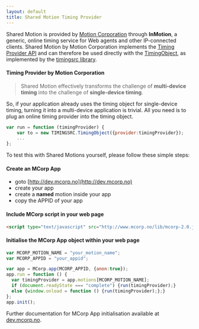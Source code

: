 ```yaml
---
layout: default
title: Shared Motion Timing Provider
---
```


Shared Motion is provided by [Motion Corporation](http://motioncorporation.com) through **InMotion**, a generic, online timing service for Web agents and other IP-connected clients. Shared Motion by Motion Corporation implements the [Timing Provider API](api_timingprovider.html) and can therefore be used directly with the [TimingObject](http://webtiming.github.io/timingobject/), as implemented by the [timingsrc library](http://webtiming.github.io/timingsrc/).


#### Timing Provider by Motion Corporation

> Shared Motion effectively transforms the challenge of **multi-device timing** into the challenge of **single-device timing**. 

So, if your application already uses the timing object for single-device timing, turning it into a multi-device application is trivial. All you need is to plug an online timing provider into the timing object. 


```javascript
var run = function (timingProvider) {
    var to = new TIMINGSRC.TimingObject({provider:timingProvider});
    ...
};
``` 

To test this with Shared Motions yourself, please follow these simple steps:


#### Create an MCorp App

- goto [http://dev.mcorp.no](http://dev.mcorp.no)
- create your app
- create a **named** motion inside your app
- copy the APPID of your app

#### Include MCorp script in your web page

```html
<script type="text/javascript" src="http://www.mcorp.no/lib/mcorp-2.0.js"></script>
```

#### Initialise the MCorp App object within your web page 

```javascript
var MCORP_MOTION_NAME = "your_motion_name";
var MCORP_APPID = "your_appid";

var app = MCorp.app(MCORP_APPID, {anon:true});
app.run = function () {
  var timingProvider = app.motions[MCORP_MOTION_NAME];
  if (document.readyState === "complete") {run(timingProvider);}
  else {window.onload = function () {run(timingProvider);};}
};
app.init();
```

Further documentation for MCorp App initialisation available at [dev.mcorp.no](http://dev.mcorp.no).